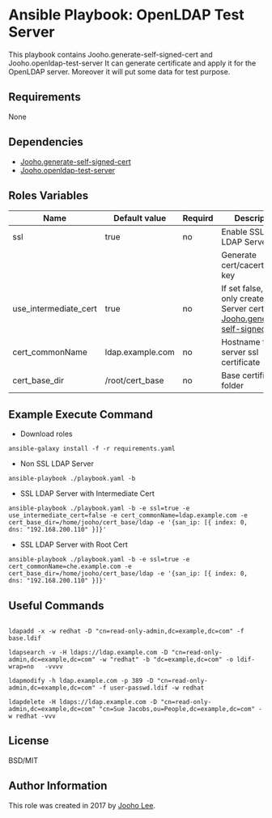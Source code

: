Ansible Playbook: OpenLDAP Test Server
=========

This playbook contains Jooho.generate-self-signed-cert and Jooho.openldap-test-server
It can generate certificate and apply it for the OpenLDAP server. Moreover it will put some data for test purpose.


Requirements
------------
None

Dependencies
------------

- [Jooho.generate-self-signed-cert](https://galaxy.ansible.com/Jooho/generate-self-signed-cert/)
- [Jooho.openldap-test-server](https://galaxy.ansible.com/Jooho/openldap-test-server/)

Roles Variables
--------------

| Name                      | Default value                         |        Requird       | Description                                                                 |
|---------------------------|---------------------------------------|----------------------|-----------------------------------------------------------------------------|
| ssl                       |  true                                 |         no           | Enable SSL for LDAP Server                                                  |
|                           |                                       |                      | Generate cert/cacert/private key                                            |
| use_intermediate_cert     |  true                                 |         no           | If set false, it will only create Root + Server cert (Refer [Jooho.generate-self-signed-cert](https://galaxy.ansible.com/Jooho/generate-self-signed-cert/) |
| cert_commonName           |  ldap.example.com                     |         no           | Hostname for ldap server ssl certificate                                    |
| cert_base_dir             |  /root/cert_base                      |         no           | Base certificate folder                                                     |


Example Execute Command
-----------------------

- Download roles
~~~
ansible-galaxy install -f -r requirements.yaml
~~~

- Non SSL LDAP Server
~~~
ansible-playbook ./playbook.yaml -b
~~~

- SSL LDAP Server with Intermediate Cert
~~~
ansible-playbook ./playbook.yaml -b -e ssl=true -e use_intermediate_cert=false -e cert_commonName=ldap.example.com -e cert_base_dir=/home/jooho/cert_base/ldap -e '{san_ip: [{ index: 0, dns: "192.168.200.110" }]}'
~~~

- SSL LDAP Server with Root Cert
~~~
ansible-playbook ./playbook.yaml -b -e ssl=true -e cert_commonName=che.example.com -e cert_base_dir=/home/jooho/cert_base/ldap -e '{san_ip: [{ index: 0, dns: "192.168.200.110" }]}'
~~~

Useful Commands
----------
```

ldapadd -x -w redhat -D "cn=read-only-admin,dc=example,dc=com" -f base.ldif

ldapsearch -v -H ldaps://ldap.example.com -D "cn=read-only-admin,dc=example,dc=com" -w "redhat" -b "dc=example,dc=com" -o ldif-wrap=no   -vvvv

ldapmodify -h ldap.example.com -p 389 -D "cn=read-only-admin,dc=example,dc=com" -f user-passwd.ldif -w redhat

ldapdelete -H ldaps://ldap.example.com -D "cn=read-only-admin,dc=example,dc=com" "cn=Sue Jacobs,ou=People,dc=example,dc=com" -w redhat -vvv

```

License
-------

BSD/MIT

Author Information
------------------

This role was created in 2017 by [Jooho Lee](http://github.com/jooho).

